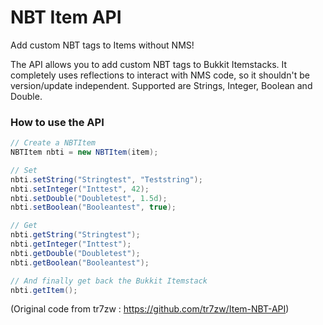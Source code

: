 # NBT Item API

Add custom NBT tags to Items without NMS!

The API allows you to add custom NBT tags to Bukkit Itemstacks.
It completely uses reflections to interact with NMS code, so it shouldn't be version/update independent. Supported are Strings, Integer, Boolean and Double.

### How to use the API
````Java
// Create a NBTItem
NBTItem nbti = new NBTItem(item);

// Set
nbti.setString("Stringtest", "Teststring");
nbti.setInteger("Inttest", 42);
nbti.setDouble("Doubletest", 1.5d);
nbti.setBoolean("Booleantest", true);

// Get
nbti.getString("Stringtest");
nbti.getInteger("Inttest");
nbti.getDouble("Doubletest");
nbti.getBoolean("Booleantest");

// And finally get back the Bukkit Itemstack
nbti.getItem();
````


(Original code from tr7zw : https://github.com/tr7zw/Item-NBT-API)
